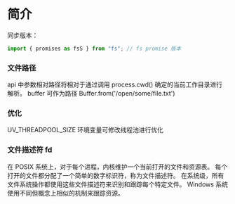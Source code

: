 # 简介

同步版本：
```js
import { promises as fsS } from "fs"; // fs promise 版本
```

### 文件路径
api 中参数相对路径将相对于通过调用 process.cwd() 确定的当前工作目录进行解析。
buffer 可作为路径 Buffer.from('/open/some/file.txt')

### 优化
UV_THREADPOOL_SIZE 环境变量可修改线程池进行优化

### 文件描述符 fd
在 POSIX 系统上，对于每个进程，内核维护一个当前打开的文件和资源表。 每个打开的文件都分配了一个简单的数字标识符，称为文件描述符。
在系统级，所有文件系统操作都使用这些文件描述符来识别和跟踪每个特定文件。
Windows 系统使用不同但概念上相似的机制来跟踪资源。
